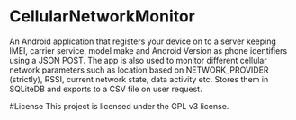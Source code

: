 # CellularNetworkMonitor

An Android application that registers your device on to a server keeping IMEI, 
carrier service, model make and Android Version as phone identifiers using a JSON POST.
The app is also used to monitor different cellular network parameters such as
location based on NETWORK_PROVIDER (strictly), RSSI, current network state, data activity etc.
Stores them in SQLiteDB and exports to a CSV file on user request.



#License
This project is licensed under the GPL v3 license.
